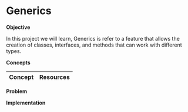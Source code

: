 # Generics

**Objective**

In this project we will learn, Generics is refer to a feature that allows the creation of classes, interfaces, and methods that can work with different types.

**Concepts**

| Concept   |      Resources      |
|----------|:-------------:|

**Problem**


**Implementation**


```Java


```

